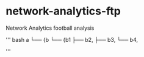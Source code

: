# network-analytics-ftp
Network Analytics football analysis


''' bash 
a
└── {b
    └── {b1
        ├── b2,
        ├── b3,
        └── b4,







'''
